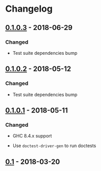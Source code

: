 # Changelog

## [0.1.0.3] - 2018-06-29

### Changed

- Test suite dependencies bump

## [0.1.0.2] - 2018-05-12

### Changed

- Test suite dependencies bump

## [0.1.0.1] - 2018-05-11

### Changed

- GHC 8.4.x support

- Use `doctest-driver-gen` to run doctests

## [0.1] - 2018-03-20

[0.1.0.3]: https://github.com/dzhus/csg/compare/0.1.0.2...0.1.0.3
[0.1.0.2]: https://github.com/dzhus/csg/compare/0.1.0.1...0.1.0.2
[0.1.0.1]: https://github.com/dzhus/csg/compare/0.1...0.1.0.1
[0.1]: https://github.com/dzhus/csg/tree/0.1
